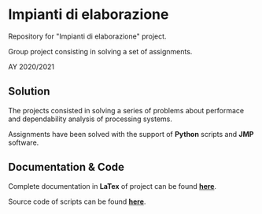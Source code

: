 # Impianti di elaborazione
Repository for "Impianti di elaborazione" project.

Group project consisting in solving a set of assignments. 

AY 2020/2021

## Solution

The projects consisted in solving a series of problems about performace and dependability analysis of processing systems.

Assignments have been solved with the support of **Python** scripts and **JMP** software.

## Documentation & Code

Complete documentation in **LaTex** of project can be found **[here](/Documentazione/Documentazione.pdf)**.

Source code of scripts can be found **[here](/Elaborato/)**.
